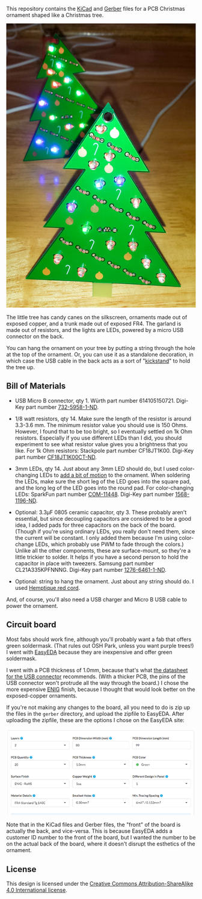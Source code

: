 This repository contains the [KiCad][1] and [Gerber][2] files for a
PCB Christmas ornament shaped like a Christmas tree.

![photo of ornament](photo.jpg)

The little tree has candy canes on the silkscreen, ornaments made out
of exposed copper, and a trunk made out of exposed FR4.  The garland
is made out of resistors, and the lights are LEDs, powered by a micro
USB connector on the back.

You can hang the ornament on your tree by putting a string through the
hole at the top of the ornament.  Or, you can use it as a standalone
decoration, in which case the USB cable in the back acts as a sort of
"[kickstand](kickstand.jpg)" to hold the tree up.

## Bill of Materials

* USB Micro B connector, qty 1.  Würth part number 614105150721.
  Digi-Key part number [732-5958-1-ND][3].

* 1/8 watt resistors, qty 14.  Make sure the length of the resistor is
  around 3.3-3.6 mm.  The minimum resistor value you should use is 150
  Ohms.  However, I found that to be too bright, so I eventually
  settled on 1k Ohm resistors.  Especially if you use different LEDs
  than I did, you should experiment to see what resistor value gives
  you a brightness that you like.  For 1k Ohm resistors: Stackpole
  part number CF18JT1K00.  Digi-Key part number [CF18JT1K00CT-ND][4].

* 3mm LEDs, qty 14.  Just about any 3mm LED should do, but I used
  color-changing LEDs to [add a bit of motion][13] to the ornament.
  When soldering the LEDs, make sure the short leg of the LED goes
  into the square pad, and the long leg of the LED goes into the round
  pad.  For color-changing LEDs: SparkFun part number [COM-11448][5].
  Digi-Key part number [1568-1196-ND][6].

* Optional: 3.3µF 0805 ceramic capacitor, qty 3.  These probably
  aren't essential, but since decoupling capacitors are considered to
  be a good idea, I added pads for three capacitors on the back of the
  board.  (Though if you're using ordinary LEDs, you really don't need
  them, since the current will be constant.  I only added them because
  I'm using color-change LEDs, which probably use PWM to fade through
  the colors.)  Unlike all the other components, these are
  surface-mount, so they're a little trickier to solder.  It helps if
  you have a second person to hold the capacitor in place with
  tweezers.  Samsung part number CL21A335KPFNNNG.  Digi-Key part
  number [1276-6461-1-ND][7].

* Optional: string to hang the ornament.  Just about any string should
  do.  I used [Hemptique red cord][8].

And, of course, you'll also need a USB charger and Micro B USB cable
to power the ornament.

## Circuit board

Most fabs should work fine, although you'll probably want a fab that
offers green soldermask.  (That rules out OSH Park, unless you want
purple trees!)  I went with [EasyEDA][9] because they are inexpensive
and offer green soldermask.

I went with a PCB thickness of 1.0mm, because that's what
[the datasheet for the USB connector][10] recommends.  (With a thicker
PCB, the pins of the USB connector won't protrude all the way through
the board.)  I chose the more expensive [ENIG][11] finish, because I
thought that would look better on the exposed-copper ornaments.

If you're not making any changes to the board, all you need to do is
zip up the files in the `gerber` directory, and upload the zipfile to
EasyEDA.  After uploading the zipfile, these are the options I chose
on the EasyEDA site:

![screenshot of options](easyeda.png)

Note that in the KiCad files and Gerber files, the "front" of the
board is actually the back, and vice-versa.  This is because EasyEDA
adds a customer ID number to the front of the board, but I wanted the
number to be on the actual back of the board, where it doesn't disrupt
the esthetics of the ornament.

## License

This design is licensed under the
[Creative Commons Attribution-ShareAlike 4.0 International license][12].

[1]: http://kicad-pcb.org/
[2]: https://en.wikipedia.org/wiki/Gerber_format
[3]: https://www.digikey.com/products/en?keywords=732-5958-1-ND
[4]: https://www.digikey.com/products/en?keywords=CF18JT1K00CT-ND
[5]: https://www.sparkfun.com/products/11448
[6]: https://www.digikey.com/products/en?keywords=1568-1196-ND
[7]: https://www.digikey.com/products/en?keywords=1276-6461-1-ND
[8]: https://smile.amazon.com/gp/product/B007IT72JS/
[9]: https://easyeda.com/order
[10]: http://katalog.we-online.de/em/datasheet/614105150721.pdf
[11]: https://en.wikipedia.org/wiki/Electroless_nickel_immersion_gold
[12]: https://creativecommons.org/licenses/by-sa/4.0/
[13]: https://www.flickr.com/photos/107479024@N04/26884440769/
